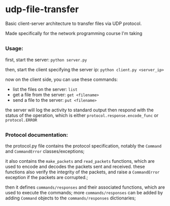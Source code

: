 # udp-file-transfer

Basic client-server architecture to transfer files via UDP protocol.

Made specifically for the network programming course I'm taking

##

### Usage:
first, start the server:
```python server.py```

then, start the client specifying the server ip:
```python client.py <server_ip>```

now on the client side, you can use these commands:

- list the files on the server:
```list```
- get a file from the server:
```get <filename>```
- send a file to the server:
```put <filename>```

the server will log the activity to standard output
then respond with the status of the operation, which is either
```protocol.response.encode_func``` or ```protocol.ERROR```

##

### Protocol documentation:

the protocol.py file contains the protocol specification, notably the ```Command``` and ```CommandError``` classes/exceptions;

it also contains the ```make_packets``` and ```read_packets``` functions, which are used to encode and decodes the packets sent and received.
these functions also verify the integrity of the packets, and raise a ```CommandError``` exception if the packets are corrupted.;

then it defines ```commands/responses``` and their associated functions, which are used to execute the commands;
more ```commands/responses``` can be added by adding ```Command``` objects to the ```commands/responses``` dictionaries;
